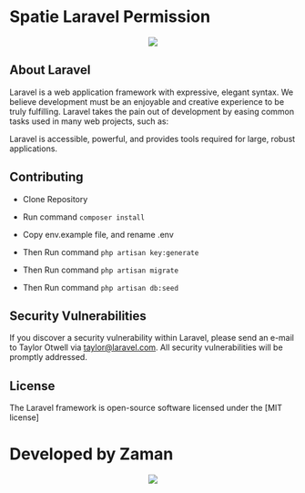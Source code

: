# Spatie Laravel Permission
<p align="center">
    <img src="https://laravel.com/assets/img/components/logo-laravel.svg">
</p>


## About Laravel

Laravel is a web application framework with expressive, elegant syntax. We believe development must be an enjoyable and creative experience to be truly fulfilling. Laravel takes the pain out of development by easing common tasks used in many web projects, such as:

Laravel is accessible, powerful, and provides tools required for large, robust applications.



## Contributing
- Clone Repository

- Run command `composer install`
- Copy env.example file, and rename .env
- Then Run command `php artisan key:generate`
- Then Run command `php artisan migrate`
- Then Run command `php artisan db:seed`

## Security Vulnerabilities

If you discover a security vulnerability within Laravel, please send an e-mail to Taylor Otwell via [taylor@laravel.com](mailto:taylor@laravel.com). All security vulnerabilities will be promptly addressed.

## License

The Laravel framework is open-source software licensed under the [MIT license]


# Developed by Zaman

<p align="center"><img src="https://assets.gitlab-static.net/uploads/-/system/user/avatar/7189772/avatar.png?width=90"></p>
